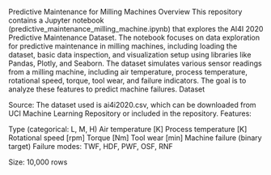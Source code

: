 Predictive Maintenance for Milling Machines
Overview
This repository contains a Jupyter notebook (predictive_maintenance_milling_machine.ipynb) that explores the AI4I 2020 Predictive Maintenance Dataset. The notebook focuses on data exploration for predictive maintenance in milling machines, including loading the dataset, basic data inspection, and visualization setup using libraries like Pandas, Plotly, and Seaborn.
The dataset simulates various sensor readings from a milling machine, including air temperature, process temperature, rotational speed, torque, tool wear, and failure indicators. The goal is to analyze these features to predict machine failures.
Dataset

Source: The dataset used is ai4i2020.csv, which can be downloaded from UCI Machine Learning Repository or included in the repository.
Features:

Type (categorical: L, M, H)
Air temperature [K]
Process temperature [K]
Rotational speed [rpm]
Torque [Nm]
Tool wear [min]
Machine failure (binary target)
Failure modes: TWF, HDF, PWF, OSF, RNF


Size: 10,000 rows
